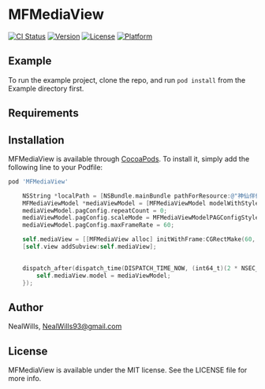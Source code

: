 # MFMediaView

[![CI Status](https://img.shields.io/travis/NealWills/MFMediaView.svg?style=flat)](https://travis-ci.org/NealWills/MFMediaView)
[![Version](https://img.shields.io/cocoapods/v/MFMediaView.svg?style=flat)](https://cocoapods.org/pods/MFMediaView)
[![License](https://img.shields.io/cocoapods/l/MFMediaView.svg?style=flat)](https://cocoapods.org/pods/MFMediaView)
[![Platform](https://img.shields.io/cocoapods/p/MFMediaView.svg?style=flat)](https://cocoapods.org/pods/MFMediaView)

## Example

To run the example project, clone the repo, and run `pod install` from the Example directory first.

## Requirements

## Installation

MFMediaView is available through [CocoaPods](https://cocoapods.org). To install
it, simply add the following line to your Podfile:

```ruby
pod 'MFMediaView'
```

```objectivec
    NSString *localPath = [NSBundle.mainBundle pathForResource:@"神仙伴侣内侧用的" ofType:@"svga"];
    MFMediaViewModel *mediaViewModel = [MFMediaViewModel modelWithStyle:MFMediaViewModelStyleSvga localPath:localPath];
    mediaViewModel.pagConfig.repeatCount = 0;
    mediaViewModel.pagConfig.scaleMode = MFMediaViewModelPAGConfigStyleScaleModeAspectToFit;
    mediaViewModel.pagConfig.maxFrameRate = 60;

    self.mediaView = [[MFMediaView alloc] initWithFrame:CGRectMake(60, 100, 250, 250)];
    [self.view addSubview:self.mediaView];

    
    dispatch_after(dispatch_time(DISPATCH_TIME_NOW, (int64_t)(2 * NSEC_PER_SEC)), dispatch_get_main_queue(), ^{
        self.mediaView.model = mediaViewModel;
    });
```



## Author

NealWills, NealWills93@gmail.com

## License

MFMediaView is available under the MIT license. See the LICENSE file for more info.

